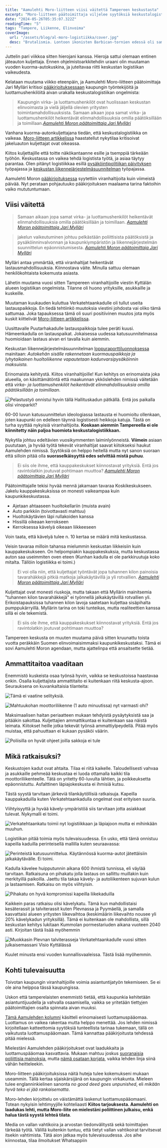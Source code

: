 ```yaml
---
title: "Aamulehti Moro-liitteen viisi väitettä Tampereen keskustasta"
excerpt: "Moro-liitteen päätoimittaja viljelee syytöksiä keskustalogistiikan tilasta. Perataan faktat."
date: "2024-05-26T05:35:07.322Z"
readingTime: "5"
tags: "Tampere, Liikenne, Elinvoima"
coverImage:
  url: "/assets/blog/al-moro-logistiikka/cover.jpg"
  desc: "Brutalismia. Lontoon ikonisten Barbican-tornien edessä oli samanhenkinen kuorma-auto."
---
```


Juttelin pari viikkoa sitten hierojani kanssa. Hieroja sattui olemaan entinen jäteauton kuljettaja. Ennen ohjelmistoarkkitehdin uraani olin muutaman vuoden kuorma-autokuskina, ja juteltavaa riitti keskustan logistiikan vaikeudesta.

Kelataan muutama viikko eteenpäin, ja Aamulehti Moro-liitteen päätoimittaja Jari Mylläri kritisoi [pääkirjoituksessaan](https://www.aamulehti.fi/moro/art-2000010444544.html) kaupungin työntekijöitä ja luottamushenkilöitä aivan urakalla keskustalogistiikan ongelmista:

> Kaupungin virka- ja luottamushenkilöt ovat huolissaan keskustan elinvoimasta ja vielä jäljellä olevien yritysten toimintamahdollisuuksista. Samaan aikaan jopa samat virka- ja luottamushenkilöt heikentävät elinmahdollisuuksia omilla päätöksillään ja toimillaan.<a href="https://www.aamulehti.fi/moro/art-2000010444544.html"><cite>Aamulehti Moron päätoimittaja Jari Mylläri</cite></a>

Vanhana kuorma-autonkuljettajana tiedän, että keskustalogistiikka on vaikeaa. [Moro-liitteen artikkelissa](https://www.aamulehti.fi/moro/art-2000010430235.html) haastatellut nykytilaa kritisoivat jakeluauton kuljettajat ovat oikeassa. 

Kiitos kuljettajille että toitte näkökantaanne esille ja tsemppiä tärkeään työhön. Keskustassa on vaikea tehdä logistista työtä, ja asiaa täytyy parantaa. Olen pitänyt logistiikkaa esillä [pysäköintipolitiikan päivityksen](https://www.tampere.fi/sites/default/files/2024-03/tampereen_pysakointipolitiikka_2024-2040_11.3.2024.pdf) työpajassa ja [keskustan liikennejärjestelmäsuunnitelman](https://www.tampere.fi/sites/default/files/2024-04/tampereen_ljs_raporttiluonnos.pdf) työpajassa.

<maps-embed mapMode="streetview" fov="90" location="61.496371, 23.757159" heading="255" pitch="0" caption="Logistiikkaa ei ole vanhanaikaisessa katusuunnittelussa huomioitu lainkaan. Miten hoitaisit logistiikan täällä?"></maps-embed>

Aamulehti Moron [pääkirjoituksessa](https://www.aamulehti.fi/moro/art-2000010444544.html) syytettiin viranhaltijoita kuin viimeistä päivää. Nyt perataan pohjautuuko pääkirjoituksen maalaama tarina faktoihin vaiko mututuntumaan.

## Viisi väitettä

> Samaan aikaan jopa samat virka- ja luottamushenkilöt heikentävät elinmahdollisuuksia omilla päätöksillään ja toimillaan. <a href="https://www.aamulehti.fi/moro/art-2000010444544.html"><cite>Aamulehti Moron päätoimittaja Jari Mylläri</cite></a>

> jakelun vaikeutuminen johtuu pelkästään poliittisista päätöksistä ja pysäköinninvalvonnan ja kaupunkiympäristön ja liikennejärjestelmän suunnittelun epäonnistumisesta. <a href="https://www.aamulehti.fi/moro/art-2000010444544.html"><cite>Aamulehti Moron päätoimittaja Jari Mylläri</cite></a>

Mylläri antaa ymmärtää, että viranhaltijat heikentävät lastausmahdollisuuksia. Kiinnostava väite. Minulla sattuu olemaan henkilökohtaista kokemusta asiasta. 

Lähetin muutama vuosi sitten Tampereen viranhaltijoille viestin Kyttälän alueen logistiikan ongelmista. Tilanne oli huono yrityksille, asukkaille ja kuskeille. 

Muutaman kuukauden kuluttua Verkatehtaankadulle oli tullut useita lastauspaikkoja. En tiedä tehtiinkö muutoksia viestini johdosta vai oliko tämä sattumaa. Joka tapauksessa tämä oli suuri positiivinen muutos jota myös kuskit kiittelivät [Moro-liitteen artikkelissa](https://www.aamulehti.fi/moro/art-2000010430235.html).

<maps-embed mapMode="directions" origin="Verkatehtaankatu 1, Tampere" destination="Verkatehtaankatu 21, Tampere" mode="walking" caption="Verkatehtaankadulla logistiikan ongelmat on saatu ratkaistua kiitos viranhaltijoiden" zoom="15"></maps-embed>

Uusittavalle Puutarhakadulle lastauspaikkoja tulee peräti kuusi. Hämeenkadulla on lastauspaikat. Jokaisessa uudessa katusuunnitelmassa huomioidaan lastaus aivan eri tavalla kuin aiemmin.

Keskustan liikennejärjestelmäsuunnitelman [loppuraporttiluonnoksessa](https://www.tampere.fi/sites/default/files/2024-04/tampereen_ljs_raporttiluonnos.pdf) mainitaan: *Autokehän sisälle rakennetaan kuormauspaikkoja ja lyhytaikainen huoltoliikenne vapautetaan kadunvarsipysäköinnin maksuista.*

Erinomaista kehitystä. Kiitos viranhaltijoille! Kun kehitys on erinomaista joka alueella, on käsittämätöntä että maakunnan ykköslehden nimissä väitetään että *virka- ja luottamushenkilöt heikentävät elinmahdollisuuksia omilla päätöksillään ja toimillaan*.

![Pelastustyö onnistui hyvin tällä Hallituskadun pätkällä. Entä jos paikalla olisi vinoparkit?](/assets/blog/al-moro-logistiikka/IMG_8513.jpg)

60-00 luvun katusuunnittelun ideologiassa lastausta ei huomioitu ollenkaan, joten kaupunki on edelleen täynnä logistisesti heikkoja katuja. Tästä on turha syyttää nykyisiä viranhaltijoita. **Koskaan aiemmin Tampereella ei ole kiinnitetty näin paljoa huomiota keskustalogistiikkaan.**

Nykytila johtuu edeltävien vuosikymmenten laiminlyönneistä. **Viimein** asiaan puututaan, ja hyvää työtä tekevät viranhaltijat saavat kiitokseksi haukut Aamulehden nimissä. Syytöksiä on helppo heitellä mutta nyt sanon suoraan että silloin pitää olla **suoraselkäisyyttä edes selvittää mistä puhuu**.

> Ei siis ole ihme, että kauppakeskukset kiinnostavat yrityksiä. Entä jos ravintolatkin joutuvat pohtimaan muuttoa? <a href="https://www.aamulehti.fi/moro/art-2000010444544.html"><cite>Aamulehti Moron päätoimittaja Jari Mylläri</cite></a>

Päätoimittajalle tekisi hyvää mennä jakamaan tavaraa Koskikeskukseen. Jakelu kauppakeskuksissa on monesti vaikeampaa kuin kaupunkikeskustassa.
- Ajetaan ahtaaseen huoltokellariin (muista avain)
- Auto parkkiin (toivottavasti mahtuu)
- Huoltokäytävien läpi rullakoiden kanssa
- Hissillä oikeaan kerrokseen
- Kerroksessa kävelyä oikeaan liikkeeseen

Voin taata, että kävelyä tulee n. 10 kertaa se määrä mitä keskustassa.

Veisin tavaraa milloin tahansa mielummin keskustan liikkeisiin kuin kauppakeskukseen. On helpompiakin kauppakeskuksia, mutta keskustassa auton saa useimmiten oven eteen (Kunhan kadulla ei ole parkkiruutuja koko mitalta. Tällöin logistiikka ei toimi.)

> Ei voi olla niin, että kuljettajat työntävät jopa tuhannen kilon painoisia tavarahäkkejä pitkiä matkoja jalkakäytävillä ja yli rotvallien. <a href="https://www.aamulehti.fi/moro/art-2000010444544.html"><cite>Aamulehti Moron päätoimittaja Jari Mylläri</cite></a>

Kuljettajat ovat monesti riuskoja, mutta takaan että Myllärin mainitsemia "tuhannen kilon tavarahäkkejä" ei työnnellä jalkakäytävillä rotvallien yli. Erikoistapauksissa tuhannen kilon lavoja saatetaan kuljettaa sisäpihalta pumppukärryillä. Myllärin tarina on toki tunteikas, mutta realiteettien kanssa sillä ei ole tekemistä.

> Ei siis ole ihme, että kauppakeskukset kiinnostavat yrityksiä. Entä jos ravintolatkin joutuvat pohtimaan muuttoa?

Tampereen keskusta on muuten muutama päivä sitten kruunattu toista vuotta peräkkäin Suomen elinvoimaisimmaksi kaupunkikeskustaksi. Tämä ei sovi Aamulehti Moron agendaan, mutta ajattelinpa että ansaitsette tietää.

<tweet id="1793933100260470890"></tweet>

## Ammattitaitoa vaaditaan

Enemmistö kuskeista osaa työnsä hyvin, vaikka se keskustoissa haastavaa onkin. Osalla kuljettajista ammattitaito ei kuitenkaan riitä keskusta-ajoon. Seurauksena on kuvankaltaisia tilanteita:

![Tämä ei vaatine selityksiä.](/assets/blog/al-moro-logistiikka/20190918_110414.jpg)

![Mahtuukohan moottoriliikenne (1 auto minuutissa) nyt varmasti ohi?](/assets/blog/al-moro-logistiikka/verkatehtaankatu2.jpg)

Maksimaalisen haitan periaatteen mukaan tehdyistä pysäytyksistä saa ja pitääkin sakottaa. Kuljettajien ammattikuntaa ei kuitenkaan saa näistä leimata. Kiitokset heille jotka tekevät työnsä ammattiylpeydellä. Pitää myös muistaa, että pahuuttaan ei kukaan pysäköi väärin.

![Poliisilla on hyvät ohjeet joilla sakkoja ei tule](/assets/blog/al-moro-logistiikka/poliisi-ohjeistus.jpeg)

## Mikä ratkaisuksi?

Keskustojen kadut ovat ahtaita. Tilaa ei riitä kaikelle. Taloudellisesti vahvaa ja asukkaille pehmeää keskustaa ei luoda ottamalla kaikki tila moottoriliikenteelle. Tätä on yritetty 60-luvulta lähtien, ja poikkeuksetta epäonnistuttu. Asfalttinen läpiajokeskusta ei ihmisiä kutsu.

Tästä syystä tarvitaan järkeviä tilankäytöllisiä ratkaisuja. Kapeilla kauppakaduilla kuten Verkatehtaankadulla ongelmat ovat erityisen suuria.

Viihtyisyyttä ja hyvää kävely-ympäristöä siis tarvitaan jotta asiakkaat tulevat. Nykymalli ei toimi.

![Verkatehtaankatu toimii nyt logistiikkaan ja läpiajoon mutta ei mihinkään muuhun.](/assets/blog/al-moro-logistiikka/verkatehtaankatu-nykytila.jpg)

Logistiikan pitää toimia myös tulevaisuudessa. En usko, että tämä onnistuu kapeilla kaduilla perinteisellä mallilla kuten seuraavassa:

![Perinteistä katusuunnittelua. Käytännössä kuorma-autot jätettäisiin jalkakäytävälle. Ei toimi.](/assets/blog/al-moro-logistiikka/verkatehtaankatu-ehdotus.jpg)

Kadulla kävelee huipputunnin aikana 600 ihmistä tunnissa, eli väylää tarvitaan. Ratkaisuna on pihakatu jolla lastaus on sallittu muillakin kuin merkityillä paikoilla. Jaettu tila takaa kävely- ja autoliikenteen sujuvan kulun ja lastaamisen. Ratkaisu on myös viihtyisin.

![Pihakatu on hyvä kompromissi kapeilla liikekaduilla](/assets/blog/al-moro-logistiikka/verkatehtaankatu-ehdotus2.jpg)

Kaikkein paras ratkaisu olisi kävelykatu. Tämä kun mahdollistaisi kesäterassit ja talviterassit kuten Plevnassa ja Pyymäellä, ja samalla kasvattaisi alueen yritysten liikevaihtoa (keskimäärin liikevaihto nousee yli 20% kävelykadun yrityksillä). Tämä ei kuitenkaan ole mahdollista, sillä keskustan kehitys lukitaan Kummolan pormestariuden aikana vuoteen 2040 asti. Kirjoitan tästä lisää myöhemmin

![Muokkasin Plevnan talviterasseja Verkatehtaankadulle vuosi sitten julkaisemassani [Visio Kyttälässä](https://laurinevanpera.fi/posts/elinvoimaa-tampereen-keskustaan)](/assets/blog/al-moro-logistiikka/verkatehtaankatu-talvi2.jpg)

<infocard label="Muutosta?">Kuulet minusta ensi vuoden kunnallisvaaleissa. Tästä lisää myöhemmin.</infocard>

## Kohti tulevaisuutta

Toivotan kaupungin viranhaltijoille voimia asiantuntijatyön tekemiseen. Se ei ole aina helppoa tässä kaupungissa.

Uskon että tamperelaisten enemmistö tietää, että kaupunkia kehitetään asiantuntijuudella ja vahvalla osaamisella, vaikka se yritetään tiettyjen päätoimittajien osalta spinnata aivan muuksi. 

[Tämä Aamulehden kolumni](https://www.aamulehti.fi/kolumnit/art-2000009179499.html) käsitteli erinomaisesti luottamuspääomaa. Luottamus on vaikea rakentaa mutta helppo menettää. Jos lehden nimissä kirjoitellaan katteettomia syytöksiä tunteellista tarinaa tukemaan, tällä on vaikutusta luottamuspääomaan. Tämä kannattaa pääkirjoitusta tehdessä pitää mielessä.

Mielestäni Aamulehden pääkirjoitukset ovat laadukkaita ja luottamuspääomaa kasvattavia. Mukaan mahtuu joskus [suoranaisia poliittisia mainoksia](https://www.laurinevanpera.fi/posts/aamulehti), mutta [nämä osataan korjata](https://www.aamulehti.fi/paakirjoitukset/art-2000010395336.html), vaikka lehden linja siinä vähän heitteleekin.

Moro-liitteen pääkirjoituksissa näitä huteja tulee kokemukseni mukaan useammin. Tällä kertaa sijaiskärsijänä on kaupungin virkakunta. Mieleen tulee englanninkielinen sanonta *no good deed goes unpunished*, eli *mikään hyvä teko ei jää rankaisematta*.

Moro-lehden kirjoittelu on väistämättä laskenut luottamuspääomaani. Totean nykyisin lehtimyyjille kohteliaasti **Kiitos tarjouksesta. Aamulehti on laadukas lehti, mutta Moro-liite on mielestäni poliittinen julkaisu, enkä halua tästä syystä lehteä tilata**.

<infocard label="Tarvitseeko vallan vahtikoira vahtimista?">Media on vallan vahtikoira ja arvostan tiedonvälitystä sekä toimittajien tärkeää työtä. Välillä kuitenkin tuntuu, että tietyt vallan vahtikoirat tarvitsevat itsekin vahtimista. Tätä aion jatkaa myös tulevaisuudessa. Jos aihe kiinnostaa, tilaa ilmoitukset Whatsappiin</infocard>

<getnotified></getnotified>